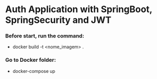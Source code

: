 # Auth Application with SpringBoot, SpringSecurity and JWT

### Before start, run the command:

- docker build -t <nome_imagem> .

### Go to Docker folder:

- docker-compose up

